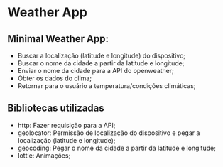 # Weather App

## Minimal Weather App:

- Buscar a localização (latitude e longitude) do dispositivo;
- Buscar o nome da cidade a partir da latitude e longitude;
- Enviar o nome da cidade para a API do openweather;
- Obter os dados do clima;
- Retornar para o usuário a temperatura/condições climáticas;

## Bibliotecas utilizadas

- http: Fazer requisição para a API;
- geolocator: Permissão de localização do dispositivo e pegar a localização (latitude e longitude);
- geocoding: Pegar o nome da cidade a partir da latitude e longitude;
- lottie: Animações;
